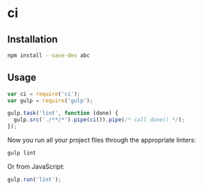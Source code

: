 # ci

## Installation

```bash
npm install --save-dev abc
```

## Usage

```javascript
var ci = require('ci');
var gulp = require('gulp');

gulp.task('lint', function (done) {
  gulp.src('./**/*').pipe(ci()).pipe(/* call done() */);
});
```

Now you run all your project files through the appropriate linters:

```bash
gulp lint
```

Or from JavaScript:

```javascript
gulp.run('lint');
```
